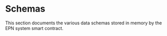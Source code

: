 # Schemas

This section documents the various data schemas stored in memory by the EPN system smart contract.
